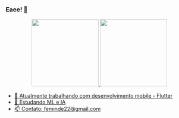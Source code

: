 ### Eaee! 👋

<div align="center">
  <a href="https://github.com/rafaballerini">
  <img height="180em" src="https://github-readme-stats.vercel.app/api?username=m1ng0D&show_icons=true&theme=dark&include_all_commits=true&count_private=true"/>
  <img height="180em" src="https://github-readme-stats.vercel.app/api/top-langs/?username=m1ng0D&layout=compact&langs_count=7&theme=dark"/>
</div>
  
  

- 🔭 Atualmente trabalhando com desenvolvimento mobile - Flutter
- 🌱 Estudando ML e IA
- 📫 Contato: feminde22@gmail.com

